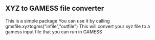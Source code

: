 ## XYZ to GAMESS file converter
This is a simple package You can use it by calling
   gmsfile.xyztogms("infile","outfile")
This will convert your xyz file to a gamess input file that you can run
in GAMESS


